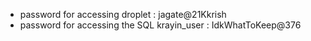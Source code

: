 - password for accessing droplet : jagate@21Kkrish
- password for accessing the SQL krayin_user : IdkWhatToKeep@376
